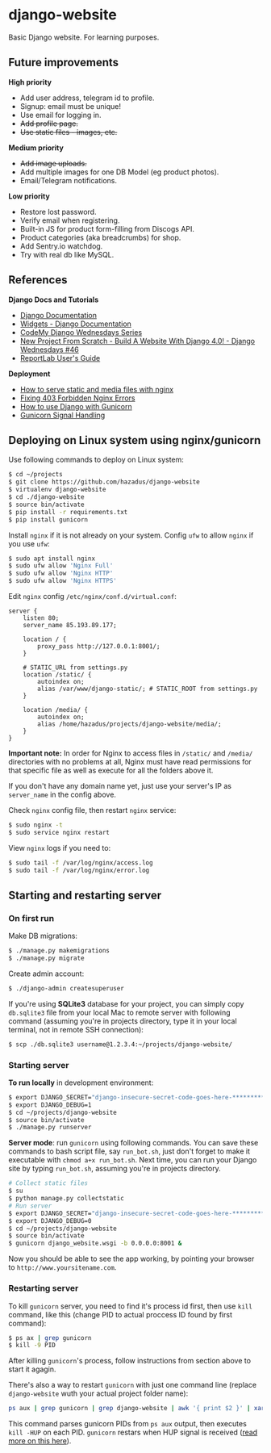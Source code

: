 # django-website
Basic Django website. For learning purposes.

## Future improvements
**High priority**
- Add user address, telegram id to profile.
- Signup: email must be unique!
- Use email for logging in.
- ~~Add profile page.~~
- ~~Use static files - images, etc.~~

**Medium priority**
- ~~Add image uploads.~~
- Add multiple images for one DB Model (eg product photos).
- Email/Telegram notifications.

**Low priority**
- Restore lost password.
- Verify email when registering.
- Built-in JS for product form-filling from Discogs API.
- Product categories (aka breadcrumbs) for shop.
- Add Sentry.io watchdog.
- Try with real db like MySQL.

## References
**Django Docs and Tutorials**
- [Django Documentation](https://docs.djangoproject.com/en/4.1/)
- [Widgets - Django Documentation](https://docs.djangoproject.com/en/4.1/ref/forms/widgets/)
- [CodeMy Django Wednesdays Series](https://www.youtube.com/playlist?list=PLCC34OHNcOtqW9BJmgQPPzUpJ8hl49AGy)
- [New Project From Scratch - Build A Website With Django 4.0! - Django Wednesdays #46](https://www.youtube.com/watch?v=ey8EXTjRuag)
- [ReportLab User's Guide](https://www.reportlab.com/docs/reportlab-userguide.pdf)

**Deployment**
- [How to serve static and media files with nginx](https://wolfx.io/how-to-serve-static-and-media-files-in-nginx)
- [Fixing 403 Forbidden Nginx Errors](https://vexxhost.com/resources/tutorials/fixing-403-forbidden-nginx-errors/)
- [How to use Django with Gunicorn](https://docs.djangoproject.com/en/4.1/howto/deployment/wsgi/gunicorn/)
- [Gunicorn Signal Handling](https://docs.gunicorn.org/en/latest/signals.html#reload-the-configuration)

## Deploying on Linux system using nginx/gunicorn
Use following commands to deploy on Linux system:
```bash
$ cd ~/projects
$ git clone https://github.com/hazadus/django-website
$ virtualenv django-website
$ cd ./django-website
$ source bin/activate
$ pip install -r requirements.txt
$ pip install gunicorn
```
Install `nginx` if it is not already on your system. Config `ufw` to allow `nginx` if you use `ufw`:
```bash
$ sudo apt install nginx
$ sudo ufw allow 'Nginx Full'
$ sudo ufw allow 'Nginx HTTP'
$ sudo ufw allow 'Nginx HTTPS'
```
Edit `nginx` config `/etc/nginx/conf.d/virtual.conf`:
```
server {
    listen 80;
    server_name 85.193.89.177;

    location / {
        proxy_pass http://127.0.0.1:8001/;
    }
    
    # STATIC_URL from settings.py
    location /static/ {
        autoindex on;
        alias /var/www/django-static/; # STATIC_ROOT from settings.py
    }

    location /media/ {
        autoindex on;
        alias /home/hazadus/projects/django-website/media/;
    }
}
```
**Important note:**  In order for Nginx to access files in `/static/` and `/media/` directories with no problems at all, Nginx must have read permissions for that specific file as well as execute for all the folders above it.

If you don't have any domain name yet, just use your server's IP as `server_name` in the config above.

Check `nginx` config file, then restart `nginx` service:
```bash
$ sudo nginx -t
$ sudo service nginx restart
```
View `nginx` logs if you need to:
```bash
$ sudo tail -f /var/log/nginx/access.log
$ sudo tail -f /var/log/nginx/error.log
```

## Starting and restarting server
### On first run
Make DB migrations:
```bash
$ ./manage.py makemigrations
$ ./manage.py migrate
```
Create admin account:
```bash
$ ./django-admin createsuperuser
```
If you're using **SQLite3** database for your project, you can simply copy `db.sqlite3` file from your local Mac to
remote server with following command  (assuming you're in projects directory, type it in your local terminal,
not in remote SSH connection):
```bash
$ scp ./db.sqlite3 username@1.2.3.4:~/projects/django-website/
```
### Starting server
**To run locally** in development environment:
```bash
$ export DJANGO_SECRET="django-insecure-secret-code-goes-here-****************"
$ export DJANGO_DEBUG=1
$ cd ~/projects/django-website
$ source bin/activate
$ ./manage.py runserver
```

**Server mode**: run `gunicorn` using following commands.
You can save these commands to bash script file, say `run_bot.sh`, just don't forget to make it executable with
`chmod a+x run_bot.sh`. Next time, you can run your Django site by typing `run_bot.sh`, assuming you're in
projects directory. 
```bash
# Collect static files
$ su
$ python manage.py collectstatic
# Run server
$ export DJANGO_SECRET="django-insecure-secret-code-goes-here-****************"
$ export DJANGO_DEBUG=0
$ cd ~/projects/django-website
$ source bin/activate
$ gunicorn django_website.wsgi -b 0.0.0.0:8001 &
```
Now you should be able to see the app working, by pointing your browser to `http://www.yoursitename.com`.

### Restarting server
To kill `gunicorn` server, you need to find it's process id first, then use `kill` command, like this (change PID to
actual proccess ID found by first command):
```bash
$ ps ax | grep gunicorn
$ kill -9 PID
```
After killing `gunicorn`'s process, follow instructions from section above to start it agagin.

There's also a way to restart `gunicorn` with just one command line (replace `django-website` wuth your actual project
folder name):
```bash
ps aux | grep gunicorn | grep django-website | awk '{ print $2 }' | xargs kill -HUP
```
This command parses gunicorn PIDs from `ps aux` output, then executes `kill -HUP` on each PID. `gunicorn` restars when
HUP signal is received ([read more on this here](https://docs.gunicorn.org/en/latest/signals.html#reload-the-configuration)).